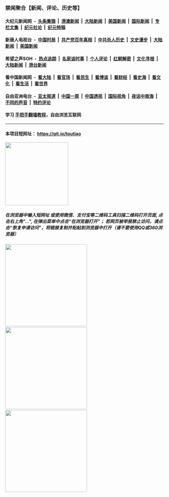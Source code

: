 ### 禁闻聚合【新闻、评论、历史等】

#### 大纪元新闻网 &nbsp;-&nbsp; [头条集锦](indexes/E头条集锦.md?t=02292031) &nbsp;|&nbsp; [港澳新闻](indexes/E港澳新闻.md?t=02292031)  &nbsp;|&nbsp; [大陆新闻](indexes/E大陆新闻.md?t=02292031) &nbsp;|&nbsp; [美国新闻](indexes/E美国新闻.md?t=02292031) &nbsp;|&nbsp; [国际新闻](indexes/E国际新闻.md?t=02292031) &nbsp;|&nbsp; [专栏文集](indexes/E专栏文集.md?t=02292031) &nbsp;|&nbsp; [纪元社论](indexes/E纪元社论.md?t=02292031) &nbsp;|&nbsp; [纪元特稿](indexes/E纪元特稿.md?t=02292031) 

#### 新唐人电视台 &nbsp;-&nbsp; [中国时局](indexes/N中国时局.md?t=02292031) &nbsp;|&nbsp; [共产党百年真相](indexes/N共产党百年真相.md?t=02292031) &nbsp;|&nbsp; [中共杀人历史](indexes/N中共杀人历史.md?t=02292031) &nbsp;|&nbsp; [文史漫步](indexes/N文史漫步.md?t=02292031) &nbsp;|&nbsp; [大陆新闻](indexes/N大陆新闻.md?t=02292031) &nbsp;|&nbsp; [美国新闻](indexes/N美国新闻.md?t=02292031)

#### 希望之声SOH &nbsp;-&nbsp; [热点追踪](indexes/H热点追踪.md?t=02292031) &nbsp;|&nbsp; [名家谈时事](indexes/H名家谈时事.md?t=02292031) &nbsp;|&nbsp; [个人评论](indexes/H个人评论.md?t=02292031)  &nbsp;|&nbsp; [红朝解密](indexes/H红朝解密.md?t=02292031) &nbsp;|&nbsp; [文化寻根](indexes/H文化寻根.md?t=02292031) &nbsp;|&nbsp; [大陆新闻](indexes/H大陆新闻.md?t=02292031) &nbsp;|&nbsp; [港台新闻](indexes/H港台新闻.md?t=02292031)

#### 看中国新闻网 &nbsp;-&nbsp; [看大陆](indexes/S看大陆.md?t=02292031) &nbsp;|&nbsp; [看官场](indexes/S看官场.md?t=02292031) &nbsp;|&nbsp; [看民生](indexes/S看民生.md?t=02292031)  &nbsp;|&nbsp; [看博谈](indexes/S看博谈.md?t=02292031) &nbsp;|&nbsp; [看财经](indexes/S看财经.md?t=02292031) &nbsp;|&nbsp; [看史海](indexes/S看史海.md?t=02292031) &nbsp;|&nbsp; [看文化](indexes/S看文化.md?t=02292031) &nbsp;|&nbsp; [看生活](indexes/S看生活.md?t=02292031) &nbsp;|&nbsp; [看世界](indexes/S看世界.md?t=02292031)

#### 自由亚洲电台 &nbsp;-&nbsp; [亚太报道](indexes/R亚太报道.md?t=02292031) &nbsp;|&nbsp; [中国一周](indexes/R中国一周.md?t=02292031) &nbsp;|&nbsp; [中国透视](indexes/R中国透视.md?t=02292031)  &nbsp;|&nbsp; [国际视角](indexes/R国际视角.md?t=02292031) &nbsp;|&nbsp; [夜话中南海](indexes/R夜话中南海.md?t=02292031) &nbsp;|&nbsp; [不同的声音](indexes/R不同的声音.md?t=02292031) &nbsp;|&nbsp; [特约评论](indexes/R特约评论.md?t=02292031)

#### 学习 [手把手翻墙教程](https://github.com/gfw-breaker/guides/wiki)，自由浏览互联网

----

#### 本项目短网址： https://git.io/toutiao
<img src="https://raw.githubusercontent.com/gfw-breaker/banned-news/master/scripts/img/qr.png" width="200px"/>  

##### 在浏览器中输入短网址 或使用微信、支付宝等二维码工具扫描二维码打开页面, 点击右上角"...", 在弹出菜单中点击“在浏览器打开”； 若网页被举报禁止访问，请点击“恢复申请访问”，将链接复制并粘贴到浏览器中打开（请不要使用QQ或360浏览器）

<img src="https://raw.githubusercontent.com/gfw-breaker/banned-news/master/scripts/img/1.png" width="260px"/> &nbsp; <img src="https://raw.githubusercontent.com/gfw-breaker/banned-news/master/scripts/img/2.png" width="260px"/> &nbsp; <img src="https://raw.githubusercontent.com/gfw-breaker/banned-news/master/scripts/img/3.png" width="260px"/>

